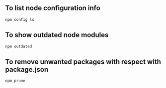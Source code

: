 ## To list node configuration info

```sh
npm config ls
```

## To show outdated node modules

```sh
npm outdated
```
## To remove unwanted packages with respect with package.json

```sh
npm prune
```
